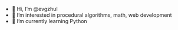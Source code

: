 - 👋 Hi, I’m @evgzhul
- 👀 I’m interested in procedural algorithms, math, web development
- 🌱 I’m currently learning Python

<!---
Evgzhul/Evgzhul is a ✨ special ✨ repository because its `README.md` (this file) appears on your GitHub profile.
You can click the Preview link to take a look at your changes.
--->
